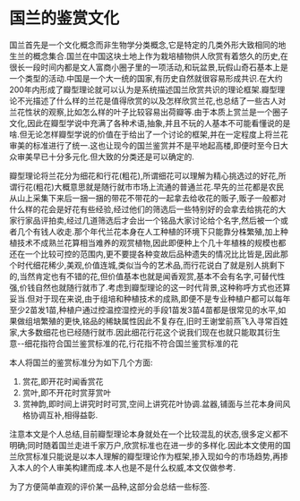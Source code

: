 # 国兰的鉴赏文化

国兰首先是一个文化概念而非生物学分类概念,它是特定的几类外形大致相同的地生兰的概念集合.国兰在中国这块土地上作为栽培植物供人欣赏有着悠久的历史,在很长一段时间内都是文人富商小圈子里的一项活动,和玩盆景,玩假山奇石基本上是一个类型的活动.中国是一个大一统的国家,有历史自然就很容易形成共识.在大约200年内形成了瓣型理论就可以认为是系统描述国兰欣赏共识的理论框架.瓣型理论不光描述了什么样的兰花是值得欣赏的以及怎样欣赏兰花,也总结了一些古人对兰花性状的观察,比如怎么样的叶子比较容易出荷瓣等.由于本质上赏兰是一个圈子文化,因此在瓣型学说中充满了各种术语,抽象,并且不玩的人基本不可能看懂说的是啥.但无论怎样瓣型学说的价值在于给出了一个讨论的框架,并在一定程度上将兰花审美的标准进行了统一.这也让现今的国兰鉴赏并不是平地起高楼,即便时至今日大众审美早已十分多元化.但大致的分类还是可以确定的.

瓣型理论将兰花分为细花和行花(粗花),所谓细花可以理解为精心挑选过的好花,所谓行花(粗花)大概意思就是随行就市市场上流通的普通兰花.早先的兰花都是农民从山上采集下来后一捆一捆的带花不带花的一起拿去给收花的贩子,贩子一般都对什么样的花会是好花有些经验,经过他们的筛选后一些特别好的会拿去给挑花的大家行家品评拍卖,经过几道筛选后才会出一个铭品大家讨论给个名字,然后被一个或者几个有钱人收走.那个年代兰花本身在人工种植的环境下只能靠分株繁殖,加上种植技术不成熟兰花算相当难养的观赏植物,因此即便种上个几十年植株的规模也都还在一个比较可控的范围内,更不要提各种变故后品种遗失的情况比比皆是,因此那个时代细花稀少,美观,价值连城,类似当今的艺术品,而行花说白了就是别人挑剩下的,当然肯定也有不错的花,但价值基本也就是闻香观赏,基本不会有名字,可替代性强,价钱自然也就随行就市了.考虑到瓣型理论的这一时代背景,这种称呼方式也还算妥当.但对于现在来说,由于组培和种植技术的成熟,即便不是专业种植户都可以每年至少2苗发1苗,种植户通过控温控湿控光的手段1苗发3苗4苗都是很常见的水平,如果做组培繁殖的更快,铭品的稀缺属性因此不复存在,旧时王谢堂前燕飞入寻常百姓家,大多数细花也已经随行就市.因此细花行花这个说我们现在也就只能取其衍生意--细花指符合国兰鉴赏标准的花,行花指不符合国兰鉴赏标准的花

本人将国兰的鉴赏标准分为如下几个方面:

1. 赏花,即开花时闻香赏花
2. 赏叶,即不开花时赏芽赏叶
3. 赏神韵,即时间上讲究时时可赏,空间上讲究花叶协调.盆器,铺面与兰花本身间风格协调互补,相得益彰.

注意本文是个人总结,目前瓣型理论本身就处在一个比较混乱的状态,很多定义都不明确;同时随着国兰走进千家万户,欣赏标准也在进一步的多样化.因此本文使用的国兰欣赏标准只能说是以本人理解的瓣型理论作为框架,掺入现如今的市场趋势,再掺入本人的个人审美构建而成.本人也是不是什么权威,本文仅做参考.

为了方便简单直观的评价某一品种,这部分会总结一些标签.